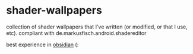 # shader-wallpapers
collection of shader wallpapers that I've written (or modified, or that I use, etc). compliant with de.markusfisch.android.shadereditor

best experience in [obsidian](https://obsidian.md) (: